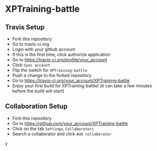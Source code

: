 # XPTraining-battle

## Travis Setup

* Fork this repository
* Go to travis-ci.org
* Login with your github account
* If this is the first time, click authorize application
* Go to https://travis-ci.org/profile/your_account
* Click ```Sync account```
* Flip the switch for ```XPTraining-battle```
* Push a change to the forked repository
* Go to https://travis-ci.org/your_account/XPTraining-battle
* Enjoy your first build for XPTraining-battle! (it can take a few minutes before the build will start)

## Collaboration Setup

* Fork this repository
* Go to https://github.com/your_account/XPTraining-battle
* Click on the tab ```Settings```, ```Collaborators```
* Search a collaborator and click ```Add collaborator```

y